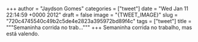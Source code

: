 
+++
author = "Jaydson Gomes"
categories = ["tweet"]
date = "Wed Jan 11 22:14:59 +0000 2012"
draft = false
image = "{TWEET_IMAGE}"
slug = "720c4745540c49b2c5de4e2823a395972bd89f4c"
tags = ["tweet"]
title = """Semaninha corrida no trab..."""
+++
Semaninha corrida no trabalho, mas está valendo.
